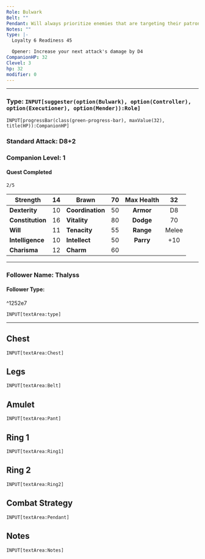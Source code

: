 ```yaml
---
Role: Bulwark
Belt: ""
Pendant: Will always prioritize enemies that are targeting their patron. In case of doubt, determine randomly.
Notes: ""
type: |-
  Loyalty 6 Readiness 45

  Opener: Increase your next attack's damage by D4
CompanionHP: 32
Clevel: 3
hp: 32
modifier: 0
---
```

---
### Type: `INPUT[suggester(option(Bulwark), option(Controller), option(Executioner), option(Mender)):Role]`

```meta-bind
INPUT[progressBar(class(green-progress-bar), maxValue(32), title(HP)):CompanionHP]
```
### Standard Attack: D8+2
### Companion Level: 1
#### Quest Completed
`2/5`

| **Strength**         | 14  | **Brawn**            | 70  | **Max Health** |  32   |
| ---------------- |:---:| ---------------- |:---:|:--------------:|:-----:|
| **Dexterity**    | 10  | **Coordination** | 50  |   **Armor**    |  D8   |
| **Constitution** | 16  | **Vitality**     | 80  |   **Dodge**    |  70   |
| **Will**         | 11  | **Tenacity**     | 55  |   **Range**    | Melee |
| **Intelligence** | 10  | **Intellect**    | 50  |   **Parry**    |  +10  |
| **Charisma**     | 12  | **Charm**        | 60  |                |       |

---
### Follower Name: Thalyss
#### Follower Type:

^1252e7

`INPUT[textArea:type]`

---
## Chest
`INPUT[textArea:Chest]`
## Legs
`INPUT[textArea:Belt]`
## Amulet 
`INPUT[textArea:Pant]`
## Ring 1
`INPUT[textArea:Ring1]`
## Ring 2
`INPUT[textArea:Ring2]`
## Combat Strategy
`INPUT[textArea:Pendant]`
## Notes
`INPUT[textArea:Notes]`
